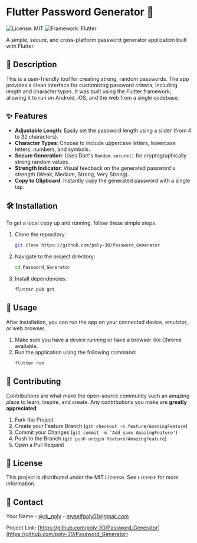 # Flutter Password Generator 🔐

![License: MIT](https://img.shields.io/badge/License-MIT-green.svg) ![Framework: Flutter](https://img.shields.io/badge/Framework-Flutter-blue.svg)

A simple, secure, and cross-platform password generator application built with Flutter.

## 📖 Description
This is a user-friendly tool for creating strong, random passwords. The app provides a clean interface for customizing password criteria, including length and character types. It was built using the Flutter framework, allowing it to run on Android, iOS, and the web from a single codebase.

## ✨ Features
-   **Adjustable Length**: Easily set the password length using a slider (from 4 to 32 characters).
-   **Character Types**: Choose to include uppercase letters, lowercase letters, numbers, and symbols.
-   **Secure Generation**: Uses Dart's `Random.secure()` for cryptographically strong random values.
-   **Strength Indicator**: Visual feedback on the generated password's strength (Weak, Medium, Strong, Very Strong).
-   **Copy to Clipboard**: Instantly copy the generated password with a single tap.

## 🛠️ Installation
To get a local copy up and running, follow these simple steps.

1.  Clone the repository:
    ```bash
    git clone https://github.com/poly-30/Password_Generator
    ```
2.  Navigate to the project directory:
    ```bash
    cd Password_Generator
    ```
3.  Install dependencies:
    ```bash
    flutter pub get
    ```

## 🚀 Usage
After installation, you can run the app on your connected device, emulator, or web browser.

1.  Make sure you have a device running or have a browser like Chrome available.
2.  Run the application using the following command:
    ```bash
    flutter run
    ```

## 🤝 Contributing
Contributions are what make the open-source community such an amazing place to learn, inspire, and create. Any contributions you make are **greatly appreciated**.

1.  Fork the Project
2.  Create your Feature Branch (`git checkout -b feature/AmazingFeature`)
3.  Commit your Changes (`git commit -m 'Add some AmazingFeature'`)
4.  Push to the Branch (`git push origin feature/AmazingFeature`)
5.  Open a Pull Request

## 📄 License
This project is distributed under the MIT License. See `LICENSE` for more information.

## 📧 Contact
Your Name - [@rk_poly](https://twitter.com/rk_poly) - myselfpoly01@gmail.com

Project Link: [https://github.com/poly-30/Password_Generator](https://github.com/poly-30/Password_Generator)
